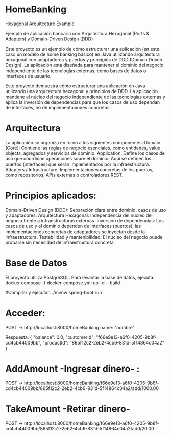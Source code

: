 # HomeBanking
Hexagonal Arquitecture Example


Ejemplo de aplicación bancaria con Arquitectura Hexagonal (Ports & Adapters) y Domain-Driven Design (DDD)

Este proyecto es un ejemplo de cómo estructurar una aplicación (en este caso un modelo de home banking básico) en Java utilizando arquitectura hexagonal con adaptadores y puertos y principios de DDD (Domain Driven Design). La aplicación está diseñada para mantener el dominio del negocio independiente de las tecnologías externas, como bases de datos o interfaces de usuario.

Este proyecto demuestra cómo estructurar una aplicación en Java utilizando una arquitectura hexagonal y principios de DDD.
La aplicación mantiene el núcleo del negocio independiente de las tecnologías externas y aplica la inversión de dependencias para que los casos de uso dependan de interfaces, no de implementaciones concretas.

# Arquitectura
La aplicación se organiza en torno a los siguientes componentes:
Domain (Core): Contiene las reglas de negocio esenciales, como entidades, value objects, agregados y servicios de dominio.
Application: Define los casos de uso que coordinan operaciones sobre el dominio. Aquí se definen los puertos (interfaces) que serán implementados por la infraestructura.
Adapters / Infrastructure: Implementaciones concretas de los puertos, como repositorios, APIs externas o controladores REST.

# Principios aplicados:
Domain-Driven Design (DDD): Separación clara entre dominio, casos de uso y adaptadores.
Arquitectura Hexagonal: Independencia del núcleo del negocio frente a infraestructuras externas.
Inversión de dependencias: Los casos de uso y el dominio dependen de interfaces (puertos); las implementaciones concretas de adaptadores se inyectan desde la infraestructura.
Testabilidad y mantenibilidad: El núcleo del negocio puede probarse sin necesidad de infraestructura concreta.

# Base de Datos
El proyecto utiliza PostgreSQL. Para levantar la base de datos, ejecuta:
docker compose -f docker-compose.yml up -d --build

#Compilar y ejecutar:
./mvnw spring-boot:run

# Acceder:
POST -> http://localhost:8000/homeBanking
name: "nombre"

Respuesta:
{
    "balance": 0.0,
    "customerId": "f66e9e13-a6f0-4205-9b8f-cd4cb44009bb",
    "productId": "865f12c2-2eb2-4cb6-831d-5f14864c04a2"
}


# AddAmount -Ingresar dinero- :
POST -> http://localhost:8000/homeBanking/f66e9e13-a6f0-4205-9b8f-cd4cb44009bb/865f12c2-2eb2-4cb6-831d-5f14864c04a2/add/1000.00

# TakeAmount -Retirar dinero-
POST -> http://localhost:8000/homeBanking/f66e9e13-a6f0-4205-9b8f-cd4cb44009bb/865f12c2-2eb2-4cb6-831d-5f14864c04a2/add/20.00


